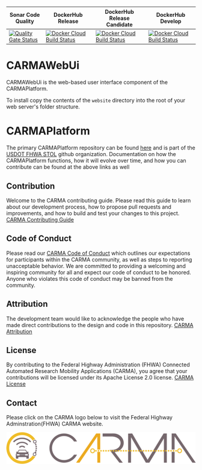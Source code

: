 | Sonar Code Quality | DockerHub Release | DockerHub Release Candidate | DockerHub Develop |
|-----|-----|-----|-----|
 [![Quality Gate Status](https://sonarcloud.io/api/project_badges/measure?project=usdot-fhwa-stol_carma-web-ui&metric=alert_status)](https://sonarcloud.io/summary/new_code?id=usdot-fhwa-stol_carma-web-ui) | [![Docker Cloud Build Status](https://img.shields.io/docker/cloud/build/usdotfhwastol/carma-web-ui?label=Carma-Web-UI)](https://hub.docker.com/repository/docker/usdotfhwastol/carma-web-ui) | [![Docker Cloud Build Status](https://img.shields.io/docker/cloud/build/usdotfhwastolcandidate/carma-web-ui?label=Carma-Web-UI)](https://hub.docker.com/repository/docker/usdotfhwastolcandidate/carma-web-ui) | [![Docker Cloud Build Status](https://img.shields.io/docker/cloud/build/usdotfhwastoldev/carma-web-ui?label=Carma-Web-UI)](https://hub.docker.com/repository/docker/usdotfhwastoldev/carma-web-ui)

# CARMAWebUi
CARMAWebUi is the web-based user interface component of the CARMAPlatform.

To install copy the contents of the `website` directory into the root of your web server's folder structure.

# CARMAPlatform
The primary CARMAPlatform repository can be found [here](https://github.com/usdot-fhwa-stol/carma-platform) and is part of the [USDOT FHWA STOL](https://github.com/usdot-fhwa-stol/)
github organization. Documentation on how the CARMAPlatform functions, how it will evolve over time, and how you can contribute can be found at the above links as well

## Contribution
Welcome to the CARMA contributing guide. Please read this guide to learn about our development process, how to propose pull requests and improvements, and how to build and test your changes to this project. [CARMA Contributing Guide](https://github.com/usdot-fhwa-stol/carma-platform/blob/develop/Contributing.md) 

## Code of Conduct 
Please read our [CARMA Code of Conduct](https://github.com/usdot-fhwa-stol/carma-platform/blob/develop/Code_of_Conduct.md) which outlines our expectations for participants within the CARMA community, as well as steps to reporting unacceptable behavior. We are committed to providing a welcoming and inspiring community for all and expect our code of conduct to be honored. Anyone who violates this code of conduct may be banned from the community.

## Attribution
The development team would like to acknowledge the people who have made direct contributions to the design and code in this repository. [CARMA Attribution](https://github.com/usdot-fhwa-stol/carma-platform/blob/develop/ATTRIBUTION.txt) 

## License
By contributing to the Federal Highway Administration (FHWA) Connected Automated Research Mobility Applications (CARMA), you agree that your contributions will be licensed under its Apache License 2.0 license. [CARMA License](https://github.com/usdot-fhwa-stol/carma-platform/blob/develop/docs/License.md) 

## Contact
Please click on the CARMA logo below to visit the Federal Highway Adminstration(FHWA) CARMA website.

[![CARMA Image](https://raw.githubusercontent.com/usdot-fhwa-stol/carma-platform/develop/docs/image/CARMA_icon.png)](https://highways.dot.gov/research/research-programs/operations/CARMA)
